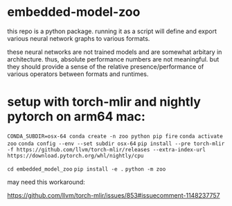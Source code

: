 # embedded-model-zoo

<!-- setup without torch-mlir with release pytorch:

`conda create -f environment.yml`
`conda activate zoo`
`pip install -e .`
`python -m zoo` -->

this repo is a python package. running it as a script will define and export various neural network graphs to various formats.

these neural networks are not trained models and are somewhat arbitary in architecture. thus, absolute performance numbers are not meaningful. but they should provide a sense of the relative presence/performance of various operators between formats and runtimes.

# setup with torch-mlir and nightly pytorch on arm64 mac:

`CONDA_SUBDIR=osx-64 conda create -n zoo python pip fire`
`conda activate zoo`
`conda config --env --set subdir osx-64`
`pip install --pre torch-mlir -f https://github.com/llvm/torch-mlir/releases --extra-index-url https://download.pytorch.org/whl/nightly/cpu`

`cd embedded_model_zoo`
`pip install -e .`
`python -m zoo`

may need this workaround:

https://github.com/llvm/torch-mlir/issues/853#issuecomment-1148237757